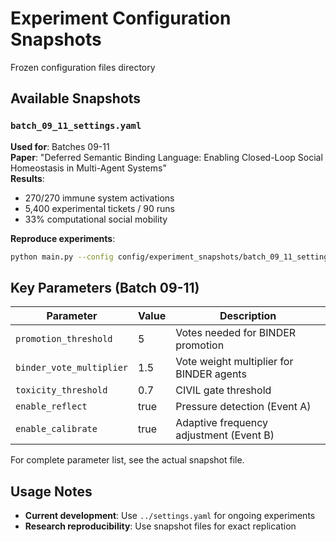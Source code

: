 # Experiment Configuration Snapshots

Frozen configuration files directory

## Available Snapshots

### `batch_09_11_settings.yaml`

**Used for**: Batches 09-11  
**Paper**: "Deferred Semantic Binding Language: Enabling Closed-Loop Social Homeostasis in Multi-Agent Systems"  
**Results**:

- 270/270 immune system activations
- 5,400 experimental tickets / 90 runs
- 33% computational social mobility

**Reproduce experiments**:

```bash
python main.py --config config/experiment_snapshots/batch_09_11_settings.yaml
```

## Key Parameters (Batch 09-11)

| Parameter                | Value | Description                              |
| ------------------------ | ----- | ---------------------------------------- |
| `promotion_threshold`    | 5     | Votes needed for BINDER promotion        |
| `binder_vote_multiplier` | 1.5   | Vote weight multiplier for BINDER agents |
| `toxicity_threshold`     | 0.7   | CIVIL gate threshold                     |
| `enable_reflect`         | true  | Pressure detection (Event A)             |
| `enable_calibrate`       | true  | Adaptive frequency adjustment (Event B)  |

For complete parameter list, see the actual snapshot file.

## Usage Notes

- **Current development**: Use `../settings.yaml` for ongoing experiments
- **Research reproducibility**: Use snapshot files for exact replication
